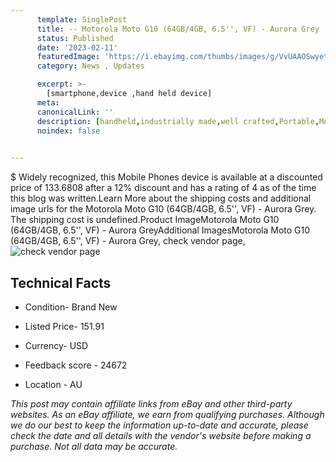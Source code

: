 ```yaml
---
      template: SinglePost
      title: -- Motorola Moto G10 (64GB/4GB, 6.5'', VF) - Aurora Grey
      status: Published
      date: '2023-02-11'
      featuredImage: 'https://i.ebayimg.com/thumbs/images/g/VvUAAOSwyetj5Zrh/s-l225.jpg'
      category: News , Updates

      excerpt: >-
        [smartphone,device ,hand held device]
      meta:
      canonicalLink: ''
      description: [handheld,industrially made,well crafted,Portable,Mobile,Compact,Convenient,Lightweight,Maneuverable,Man-portable,Miniature,Carriable,Hand-held,Light,Holdable,Transportable,Mobile device,Pocket-sized,On-the-go,Wireless,Cordless,Compact size,Convenient size, smartphone,device ,hand held device]
      noindex: false

        
---
```

$
    Widely recognized, this Mobile Phones device is available at a discounted price of 133.6808 after a 12% discount and has a rating of 4 as of the time this blog was written.Learn More about the shipping costs and additional image urls for the Motorola Moto G10 (64GB/4GB, 6.5'', VF) - Aurora Grey. The shipping cost is undefined.Product ImageMotorola Moto G10 (64GB/4GB, 6.5'', VF) - Aurora GreyAdditional ImagesMotorola Moto G10 (64GB/4GB, 6.5'', VF) - Aurora Grey, check vendor page, ![check vendor page](https://origin-galleryplus.ebayimg.com/ws/web/165837165442_2_0_1/225x225.jpg,https://origin-galleryplus.ebayimg.com/ws/web/165837165442_3_0_1/225x225.jpg,https://origin-galleryplus.ebayimg.com/ws/web/165837165442_4_0_1/225x225.jpg)
    
    

 ## Technical Facts 



     
      

 - Condition- Brand New 


      

 - Listed Price- 151.91 


      

 - Currency- USD 


      

 - Feedback score - 24672 


      

 - Location - AU 


      
      

 *_This post may contain affiliate links from eBay and other third-party websites. As an eBay affiliate, we earn from qualifying purchases. Although we do our best to keep the information up-to-date and accurate, please check the date and all details with the vendor's website before making a purchase. Not all data may be accurate._*



    
    
    
    
    